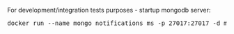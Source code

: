 For development/integration tests purposes - startup mongodb server:

<pre>
docker run --name mongo_notifications_ms -p 27017:27017 -d mongo:3.6-xenial
</pre>